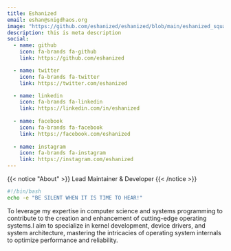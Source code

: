 ```yaml
---
title: Eshanized
email: eshan@snigdhaos.org
image: "https://github.com/eshanized/eshanized/blob/main/eshanized_square.png?raw=True"
description: this is meta description
social:
  - name: github
    icon: fa-brands fa-github
    link: https://github.com/eshanized

  - name: twitter
    icon: fa-brands fa-twitter
    link: https://twitter.com/eshanized

  - name: linkedin
    icon: fa-brands fa-linkedin
    link: https://linkedin.com/in/eshanized
  
  - name: facebook
    icon: fa-brands fa-facebook
    link: https://facebook.com/eshanized
  
  - name: instagram
    icon: fa-brands fa-instagram
    link: https://instagram.com/eshanized
---
```


{{< notice "About" >}}
Lead Maintainer & Developer
{{< /notice >}}

```bash
#!/bin/bash
echo -e "BE SILENT WHEN IT IS TIME TO HEAR!"
```
To leverage my expertise in computer science and systems programming to contribute to the creation and enhancement of cutting-edge operating systems.I aim to specialize in kernel development, device drivers, and system architecture, mastering the intricacies of operating system internals to optimize performance and reliability.